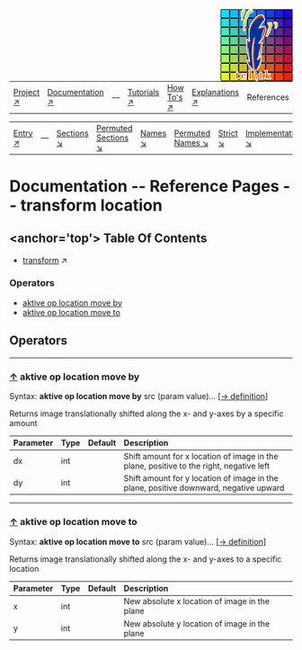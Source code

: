 <img src='../assets/aktive-logo-128.png' style='float:right;'>

||||||||
|---|---|---|---|---|---|---|
|[Project ↗](../../README.md)|[Documentation ↗](../index.md)|&mdash;|[Tutorials ↗](../tutorials.md)|[How To's ↗](../howtos.md)|[Explanations ↗](../explanations.md)|References|

|||||||||
|---|---|---|---|---|---|---|---|
|[Entry ↗](index.md)|&mdash;|[Sections ↘](bysection.md)|[Permuted Sections ↘](bypsection.md)|[Names ↘](byname.md)|[Permuted Names ↘](bypname.md)|[Strict ↘](strict.md)|[Implementations ↘](bylang.md)|

# Documentation -- Reference Pages -- transform location

## <anchor='top'> Table Of Contents

  - [transform](transform.md) ↗


### Operators

 - [aktive op location move by](#op_location_move_by)
 - [aktive op location move to](#op_location_move_to)

## Operators

---
### [↑](#top) <a name='op_location_move_by'></a> aktive op location move by

Syntax: __aktive op location move by__ src (param value)... [[→ definition](../../../../file?ci=trunk&ln=64&name=etc/transformer/location.tcl)]

Returns image translationally shifted along the x- and y-axes by a specific amount

|Parameter|Type|Default|Description|
|:---|:---|:---|:---|
|dx|int||Shift amount for x location of image in the plane, positive to the right, negative left|
|dy|int||Shift amount for y location of image in the plane, positive downward, negative upward|

---
### [↑](#top) <a name='op_location_move_to'></a> aktive op location move to

Syntax: __aktive op location move to__ src (param value)... [[→ definition](../../../../file?ci=trunk&ln=7&name=etc/transformer/location.tcl)]

Returns image translationally shifted along the x- and y-axes to a specific location

|Parameter|Type|Default|Description|
|:---|:---|:---|:---|
|x|int||New absolute x location of image in the plane|
|y|int||New absolute y location of image in the plane|

